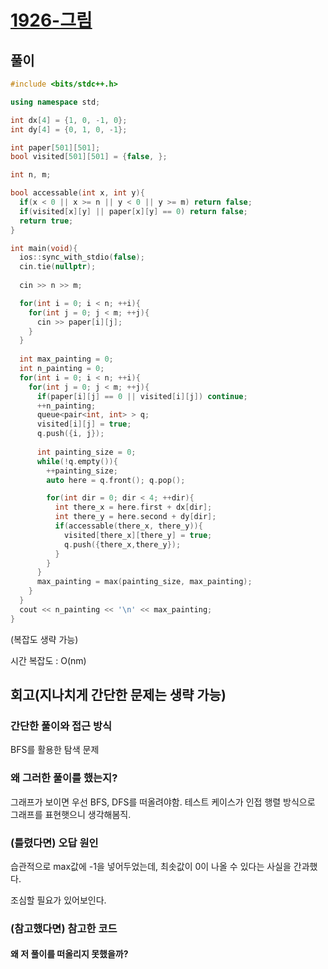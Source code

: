 # [1926-그림](https://www.acmicpc.net/problem/1926)

## 풀이

```cpp
#include <bits/stdc++.h>

using namespace std;

int dx[4] = {1, 0, -1, 0};
int dy[4] = {0, 1, 0, -1};

int paper[501][501];
bool visited[501][501] = {false, };

int n, m; 

bool accessable(int x, int y){
  if(x < 0 || x >= n || y < 0 || y >= m) return false;
  if(visited[x][y] || paper[x][y] == 0) return false;
  return true; 
}

int main(void){
  ios::sync_with_stdio(false);
  cin.tie(nullptr);
  
  cin >> n >> m;

  for(int i = 0; i < n; ++i){
    for(int j = 0; j < m; ++j){
      cin >> paper[i][j];
    }
  }
  
  int max_painting = 0;
  int n_painting = 0;
  for(int i = 0; i < n; ++i){
    for(int j = 0; j < m; ++j){
      if(paper[i][j] == 0 || visited[i][j]) continue;
      ++n_painting;
      queue<pair<int, int> > q;
      visited[i][j] = true;
      q.push({i, j});
      
      int painting_size = 0;
      while(!q.empty()){
        ++painting_size;
        auto here = q.front(); q.pop();

        for(int dir = 0; dir < 4; ++dir){
          int there_x = here.first + dx[dir];
          int there_y = here.second + dy[dir];
          if(accessable(there_x, there_y)){
            visited[there_x][there_y] = true;
            q.push({there_x,there_y});
          }
        }
      }
      max_painting = max(painting_size, max_painting);
    }
  }
  cout << n_painting << '\n' << max_painting;
}
```

(복잡도 생략 가능)  

시간 복잡도 : O(nm)  

## 회고(지나치게 간단한 문제는 생략 가능)

### 간단한 풀이와 접근 방식

BFS를 활용한 탐색 문제

### 왜 그러한 풀이를 했는지? 

그래프가 보이면 우선 BFS, DFS를 떠올려야함. 테스트 케이스가 인접 행렬 방식으로 그래프를 표현햇으니 생각해봄직.

### (틀렸다면) 오답 원인

습관적으로 max값에 -1을 넣어두었는데, 최솟값이 0이 나올 수 있다는 사실을 간과했다. 

조심할 필요가 있어보인다.

### (참고했다면) 참고한 코드



#### 왜 저 풀이를 떠올리지 못했을까?

